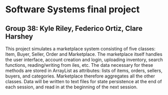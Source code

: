 # Software Systems final project
## Group 38: Kyle Riley, Federico Ortiz, Clare Harshey

This project simulates a marketplace system consisting of five classes: Item, Buyer, Seller, Order and Marketplace. The marketplace itself handles the user interface, account creation and login, uploading inventory, search functions, reading/writing from iles, etc. The data necessary for these methods are stored in ArrayList as attributes: lists of items, orders, sellers, buyers, and categories. Marketplace therefore aggregates all the other classes. Data will be written to text files for state persistence at the end of each session, and read in at the beginning of the next session.


